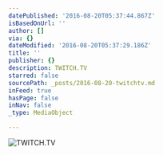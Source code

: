 ```yaml
---
datePublished: '2016-08-20T05:37:44.867Z'
isBasedOnUrl: ''
author: []
via: {}
dateModified: '2016-08-20T05:37:29.186Z'
title: ''
publisher: {}
description: TWITCH.TV
starred: false
sourcePath: _posts/2016-08-20-twitchtv.md
inFeed: true
hasPage: false
inNav: false
_type: MediaObject

---
```

![TWITCH.TV](https://the-grid-user-content.s3-us-west-2.amazonaws.com/32fc909b-5379-4015-a050-3cbb1e144e9f.png)